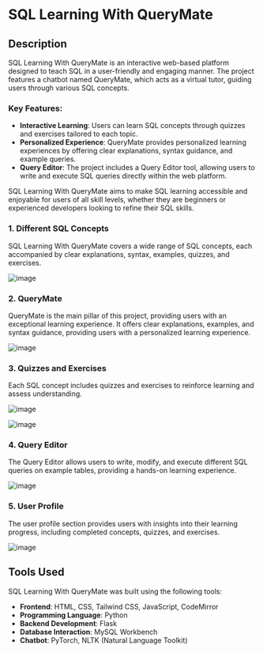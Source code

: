 # SQL Learning With QueryMate

## Description

SQL Learning With QueryMate is an interactive web-based platform designed to teach SQL in a user-friendly and engaging manner. The project features a chatbot named QueryMate, which acts as a virtual tutor, guiding users through various SQL concepts.

### Key Features:

- **Interactive Learning**: Users can learn SQL concepts through quizzes and exercises tailored to each topic.
- **Personalized Experience**: QueryMate provides personalized learning experiences by offering clear explanations, syntax guidance, and example queries.
- **Query Editor**: The project includes a Query Editor tool, allowing users to write and execute SQL queries directly within the web platform.

SQL Learning With QueryMate aims to make SQL learning accessible and enjoyable for users of all skill levels, whether they are beginners or experienced developers looking to refine their SQL skills.

### 1. Different SQL Concepts

SQL Learning With QueryMate covers a wide range of SQL concepts, each accompanied by clear explanations, syntax, examples, quizzes, and exercises.

![image](https://github.com/ManiSetharasipalli/SQL-Learning-With-QueryMate/assets/135498038/e1c9edd5-5507-4d2b-a50b-53de129c7528)

### 2. QueryMate

QueryMate is the main pillar of this project, providing users with an exceptional learning experience. It offers clear explanations, examples, and syntax guidance, providing users with a personalized learning experience.

![image](https://github.com/ManiSetharasipalli/SQL-Learning-With-QueryMate/assets/135498038/b4462e49-9777-4895-9cc4-408427785ffe)


### 3. Quizzes and Exercises

Each SQL concept includes quizzes and exercises to reinforce learning and assess understanding.

![image](https://github.com/ManiSetharasipalli/SQL-Learning-With-QueryMate/assets/135498038/4facb467-eac6-4c13-9be6-187341b0c468)

![image](https://github.com/ManiSetharasipalli/SQL-Learning-With-QueryMate/assets/135498038/ebbeba1e-3e03-4111-acac-39a268d3aef6)

### 4. Query Editor

The Query Editor allows users to write, modify, and execute different SQL queries on example tables, providing a hands-on learning experience.

![image](https://github.com/ManiSetharasipalli/SQL-Learning-With-QueryMate/assets/135498038/b24af1a6-89ee-44f9-a354-641029a938e6)


### 5. User Profile

The user profile section provides users with insights into their learning progress, including completed concepts, quizzes, and exercises.

![image](https://github.com/ManiSetharasipalli/SQL-Learning-With-QueryMate/assets/135498038/48e57ef4-19da-4fd4-97b9-9fb58978bb6f)

## Tools Used

SQL Learning With QueryMate was built using the following tools:

- **Frontend**: HTML, CSS, Tailwind CSS, JavaScript, CodeMirror
- **Programming Language**: Python
- **Backend Development**: Flask
- **Database Interaction**: MySQL Workbench
- **Chatbot**: PyTorch, NLTK (Natural Language Toolkit)



